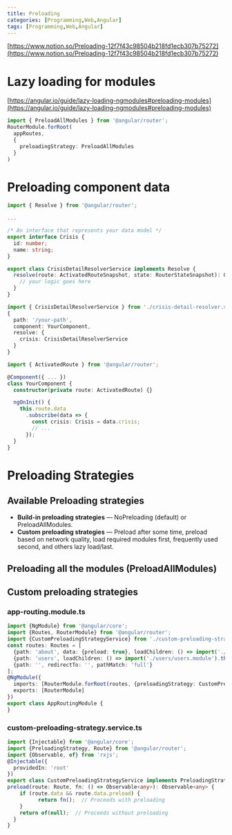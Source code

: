 ```yaml
---
title: Preloading
categories: [Programming,Web,Angular]
tags: [Programming,Web,Angular]
---
```


[https://www.notion.so/Preloading-12f7f43c98504b218fd1ecb307b75272](https://www.notion.so/Preloading-12f7f43c98504b218fd1ecb307b75272)


# Lazy loading for modules


[https://angular.io/guide/lazy-loading-ngmodules#preloading-modules](https://angular.io/guide/lazy-loading-ngmodules#preloading-modules)


```typescript
import { PreloadAllModules } from '@angular/router';
RouterModule.forRoot(
  appRoutes,
  {
    preloadingStrategy: PreloadAllModules
  }
)
```


# Preloading component data


```typescript
import { Resolve } from '@angular/router';

...

/* An interface that represents your data model */
export interface Crisis {
  id: number;
  name: string;
}

export class CrisisDetailResolverService implements Resolve {
  resolve(route: ActivatedRouteSnapshot, state: RouterStateSnapshot): Observable {
    // your logic goes here
  }
}
```


```typescript
import { CrisisDetailResolverService } from './crisis-detail-resolver.service';
{
  path: '/your-path',
  component: YourComponent,
  resolve: {
    crisis: CrisisDetailResolverService
  }
}
```


```typescript
import { ActivatedRoute } from '@angular/router';

@Component({ ... })
class YourComponent {
  constructor(private route: ActivatedRoute) {}

  ngOnInit() {
    this.route.data
      .subscribe(data => {
        const crisis: Crisis = data.crisis;
        // ...
      });
  }
}
```


# Preloading Strategies


## **Available Preloading strategies**

- **Build-in preloading strategies** — NoPreloading (default) or PreloadAllModules.
- **Custom preloading strategies** — Preload after some time, preload based on network quality, load required modules first, frequently used second, and others lazy load/last.

## Preloading all the modules (PreloadAllModules)


## Custom preloading strategies


### app-routing.module.ts


```typescript
import {NgModule} from '@angular/core';
import {Routes, RouterModule} from '@angular/router';
import {CustomPreloadingStrategyService} from './custom-preloading-strategy.service';
const routes: Routes = [
  {path: 'about', data: {preload: true}, loadChildren: () => import('./about/about.module').then(m => m.AboutModule)},
  {path: 'users', loadChildren: () => import('./users/users.module').then(m => m.UsersModule)},
  {path: '', redirectTo: '', pathMatch: 'full'}
];
@NgModule({
  imports: [RouterModule.forRoot(routes, {preloadingStrategy: CustomPreloadingStrategyService})],
  exports: [RouterModule]
})
export class AppRoutingModule {
}
```


### custom-preloading-strategy.service.ts


```typescript
import {Injectable} from '@angular/core';
import {PreloadingStrategy, Route} from '@angular/router';
import {Observable, of} from 'rxjs';
@Injectable({
  providedIn: 'root'
})
export class CustomPreloadingStrategyService implements PreloadingStrategy {
preload(route: Route, fn: () => Observable<any>): Observable<any> {
    if (route.data && route.data.preload) {
	      return fn();  // Proceeds with preloading
    }
    return of(null);  // Proceeds without preloading
  }
}
```


